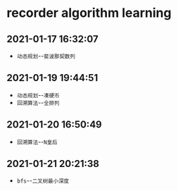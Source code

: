 # recorder algorithm learning

## 2021-01-17 16:32:07

* `动态规划`--`斐波那契数列`

## 2021-01-19 19:44:51

* `动态规划`--`凑硬币`
* `回溯算法`--`全排列`

## 2021-01-20 16:50:49

* `回溯算法`--`N皇后`

## 2021-01-21 20:21:38

* `bfs`--`二叉树最小深度`

